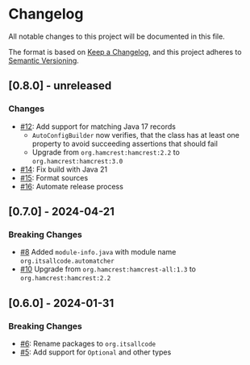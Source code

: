 # Changelog
All notable changes to this project will be documented in this file.

The format is based on [Keep a Changelog](https://keepachangelog.com/en/1.0.0/),
and this project adheres to [Semantic Versioning](https://semver.org/spec/v2.0.0.html).

## [0.8.0] - unreleased

### Changes
* [#12](https://github.com/itsallcode/hamcrest-auto-matcher/issues/12): Add support for matching Java 17 records
  * `AutoConfigBuilder` now verifies, that the class has at least one property to avoid succeeding assertions that should fail
  * Upgrade from `org.hamcrest:hamcrest:2.2` to `org.hamcrest:hamcrest:3.0`
* [#14](https://github.com/itsallcode/hamcrest-auto-matcher/pull/14): Fix build with Java 21
* [#15](https://github.com/itsallcode/hamcrest-auto-matcher/pull/15): Format sources
* [#16](https://github.com/itsallcode/hamcrest-auto-matcher/pull/16): Automate release process

## [0.7.0] - 2024-04-21

### Breaking Changes

* [#8](https://github.com/itsallcode/hamcrest-auto-matcher/issues/8) Added `module-info.java` with module name `org.itsallcode.automatcher`
* [#10](https://github.com/itsallcode/hamcrest-auto-matcher/pull/10) Upgrade from `org.hamcrest:hamcrest-all:1.3` to `org.hamcrest:hamcrest:2.2`

## [0.6.0] - 2024-01-31

### Breaking Changes

* [#6](https://github.com/itsallcode/hamcrest-auto-matcher/pull/6):  Rename packages to `org.itsallcode`
* [#5](https://github.com/itsallcode/hamcrest-auto-matcher/issues/5): Add support for `Optional` and other types

